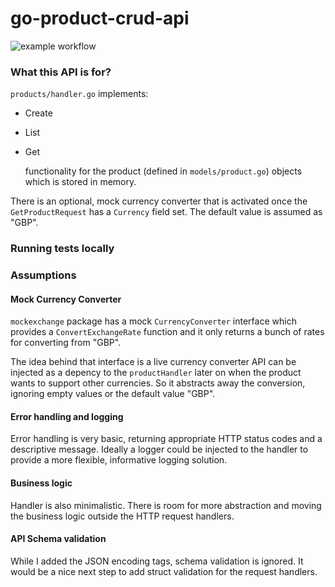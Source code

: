 # go-product-crud-api
![example workflow](https://github.com/keremgocen/some-golang-crud-api-template/actions/workflows/golangci-lint.yaml/badge.svg)


### What this API is for?

`products/handler.go` implements:

- Create
- List
- Get

  functionality for the product (defined in `models/product.go`) objects which is stored in memory.

There is an optional, mock currency converter that is activated once the `GetProductRequest` has a
`Currency` field set. The default value is assumed as "GBP".

### Running tests locally


### Assumptions

#### Mock Currency Converter

`mockexchange` package has a mock `CurrencyConverter` interface which provides a `ConvertExchangeRate`
function and it only returns a bunch of rates for converting from "GBP".

The idea behind that interface is a live currency converter API can be injected as a depency to the
`productHandler` later on when the product wants to support other currencies. So it abstracts away
the conversion, ignoring empty values or the default value "GBP".

#### Error handling and logging

Error handling is very basic, returning appropriate HTTP status codes and a descriptive message.
Ideally a logger could be injected to the handler to provide a more flexible, informative logging solution.

#### Business logic

Handler is also minimalistic. There is room for more abstraction and moving the business logic outside the
HTTP request handlers.

#### API Schema validation

While I added the JSON encoding tags, schema validation is ignored. It would be a nice next step to
add struct validation for the request handlers.
